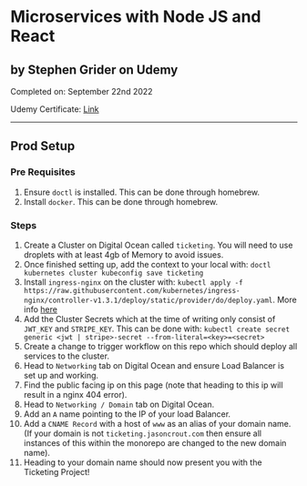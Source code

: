 # Microservices with Node JS and React

## by Stephen Grider on Udemy

Completed on: September 22nd 2022

Udemy Certificate: [Link](https://www.udemy.com/certificate/UC-c5c6f3ef-99a5-4b7c-b2fd-fb6b707c29b2/)

---

## Prod Setup

### Pre Requisites

1. Ensure `doctl` is installed. This can be done through homebrew.
1. Install `docker`. This can be done through homebrew.

### Steps

1. Create a Cluster on Digital Ocean called `ticketing`. You will need to use droplets with at least 4gb of Memory to avoid issues.
1. Once finished setting up, add the context to your local with: `doctl kubernetes cluster kubeconfig save ticketing`
1. Install `ingress-nginx` on the cluster with: `kubectl apply -f https://raw.githubusercontent.com/kubernetes/ingress-nginx/controller-v1.3.1/deploy/static/provider/do/deploy.yaml`. More info [here](https://kubernetes.github.io/ingress-nginx/deploy/#digital-ocean)
1. Add the Cluster Secrets which at the time of writing only consist of `JWT_KEY` and `STRIPE_KEY`. This can be done with: `kubectl create secret generic <jwt | stripe>-secret --from-literal=<key>=<secret>`
1. Create a change to trigger workflow on this repo which should deploy all services to the cluster.
1. Head to `Networking` tab on Digital Ocean and ensure Load Balancer is set up and working.
1. Find the public facing ip on this page (note that heading to this ip will result in a nginx 404 error).
1. Head to `Networking / Domain` tab on Digital Ocean.
1. Add an `A` name pointing to the IP of your load Balancer.
1. Add a `CNAME Record` with a host of `www` as an alias of your domain name. (If your domain is not `ticketing.jasoncrout.com` then ensure all instances of this within the monorepo are changed to the new domain name).
1. Heading to your domain name should now present you with the Ticketing Project!

